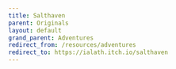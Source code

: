 ```yaml
---
title: Salthaven
parent: Originals
layout: default
grand_parent: Adventures
redirect_from: /resources/adventures
redirect_to: https://ialath.itch.io/salthaven
---
```

